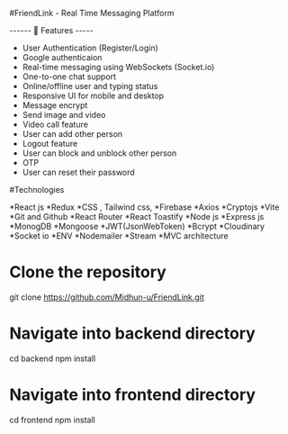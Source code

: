 #FriendLink - Real Time Messaging Platform

------ 🚀 Features -----

* User Authentication (Register/Login)
* Google authenticaion
* Real-time messaging using WebSockets (Socket.io)
* One-to-one chat support
* Online/offline user and typing status
* Responsive UI for mobile and desktop 
* Message encrypt
* Send image and video
* Video call feature
* User can add other person
* Logout feature
* User can block and unblock other person
* OTP
* User can reset their password


#Technologies

*React js
*Redux
*CSS , Tailwind css,
*Firebase
*Axios
*Cryptojs
*Vite
*Git and Github
*React Router
*React Toastify
*Node js
*Express js
*MonogDB
*Mongoose
*JWT(JsonWebToken)
*Bcrypt
*Cloudinary
*Socket io
*ENV
*Nodemailer
*Stream
*MVC architecture

# Clone the repository
git clone https://github.com/Midhun-u/FriendLink.git

# Navigate into backend directory
cd backend 
npm install

# Navigate into frontend directory
cd frontend
npm install
